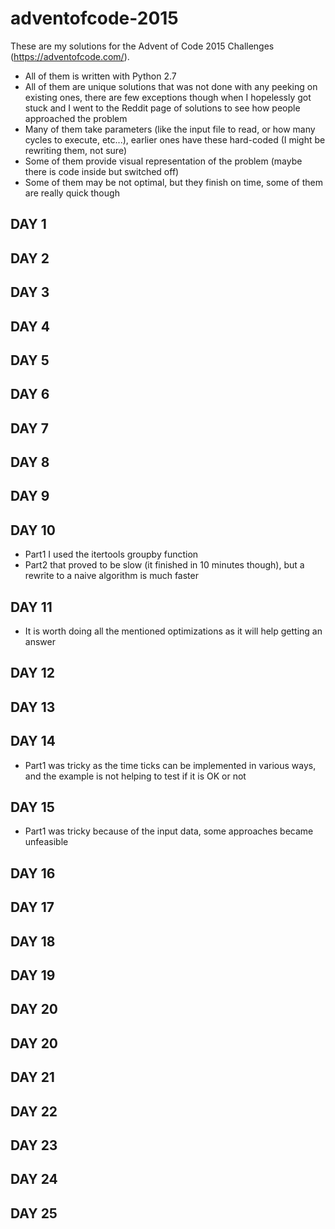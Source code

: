 # adventofcode-2015

These are my solutions for the Advent of Code 2015 Challenges (https://adventofcode.com/).

* All of them is written with Python 2.7
* All of them are unique solutions that was not done with any peeking on existing ones, there are few exceptions though when I hopelessly got stuck and I went to the Reddit page of solutions to see how people approached the problem
* Many of them take parameters (like the input file to read, or how many cycles to execute, etc...), earlier ones have these hard-coded (I might be rewriting them, not sure)
* Some of them provide visual representation of the problem (maybe there is code inside but switched off)
* Some of them may be not optimal, but they finish on time, some of them are really quick though

## DAY 1

## DAY 2

## DAY 3

## DAY 4

## DAY 5

## DAY 6

## DAY 7

## DAY 8

## DAY 9

## DAY 10
* Part1 I used the itertools groupby function
* Part2 that proved to be slow (it finished in 10 minutes though), but a rewrite to a naive algorithm is much faster

## DAY 11
* It is worth doing all the mentioned optimizations as it will help getting an answer

## DAY 12

## DAY 13

## DAY 14
* Part1 was tricky as the time ticks can be implemented in various ways, and the example is not helping to test if it is OK or not

## DAY 15
* Part1 was tricky because of the input data, some approaches became unfeasible

## DAY 16

## DAY 17

## DAY 18

## DAY 19

## DAY 20

## DAY 20

## DAY 21

## DAY 22

## DAY 23

## DAY 24

## DAY 25
